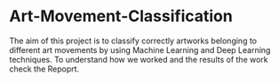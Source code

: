 # Art-Movement-Classification

The aim of this project is to classify correctly artworks belonging to different art movements by using Machine Learning and Deep Learning techniques.
To understand how we worked and the results of the work check the Repoprt.
